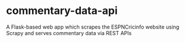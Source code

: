 # commentary-data-api
A Flask-based web app which scrapes the ESPNCricinfo website using Scrapy and serves commentary data via REST APIs
